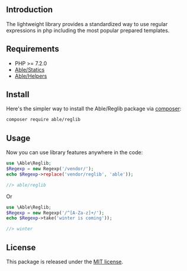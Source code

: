 ## Introduction
The lightweight library provides a standardized way to use regular expressions 
in php including the most popular prepared templates.  


## Requirements
* PHP >= 7.2.0
* [Able/Statics](https://github.com/phpable/statics)
* [Able/Helpers](https://github.com/phpable/helpers)

## Install
Here's the simpler way to install the Able/Reglib package via [composer](http://getcomposer.org):

```bash
composer require able/reglib
```

## Usage
Now you can use library features anywhere in the code:

```php
use \Able\Reglib;
$Regexp = new Regexp('/vendor/');
echo $Regexp->replace('vendor/reglib', 'able'));

//> able/reglib
```

Or 

```php
use \Able\Reglib;
$Regexp = new Regexp('/^[A-Za-z]+/');
echo $Regexp->take('winter is coming'));

//> winter
```

## License
This package is released under the [MIT license](https://github.com/phpable/reglib/blob/master/LICENSE).

